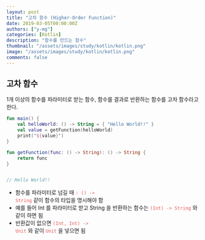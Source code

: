 ```yaml
---
layout: post
title: "고차 함수 (Higher-Order Function)"
date: 2019-03-05T00:00:00Z
authors: ["y-mg"]
categories: [Kotlin]
description: "함수를 만드는 함수"
thumbnail: "/assets/images/study/kotlin/kotlin.png"
image: "/assets/images/study/kotlin/kotlin.png"
comments: false
---
```


## 고차 함수
1개 이상의 함수를 파라미터로 받는 함수, 함수를 결과로 반환하는 함수를 고차 함수라고 한다.
<br/>

```kotlin
fun main() {
    val helloWorld: () -> String = { "Hello World!!" }
    val value = getFunction(helloWorld)
    print("${value}")
}

fun getFunction(func: () -> String): () -> String {
    return func
}


// Hello World!!
```
- 함수를 파라미터로 넘길 때 <code style="color: #eb5657;">: () -> String</code> 같이 함수의 타입을 명시해야 함
- 예를 들어 Int 를 파라미터로 받고 String 을 반환하는 함수는 <code style="color: #eb5657;">(Int) -> String</code> 와 같이 하면 됨
- 반환값이 없으면 <code style="color: #eb5657;">(Int, Int) -> Unit</code> 와 같이 <code style="color: #eb5657;">Unit</code> 을 넣으면 됨